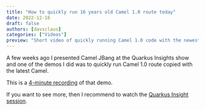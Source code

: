 ```yaml
---
title: "How to quickly run 16 years old Camel 1.0 route today"
date: 2022-12-16
draft: false
authors: [davsclaus]
categories: ["Videos"]
preview: "Short video of quickly running Camel 1.0 code with the newest Camel"
---
```


A few weeks ago I presented Camel JBang at the Quarkus Insights show 
and one of the demos I did was to quickly run Camel 1.0 route copied with the latest Camel.

This is a [4-minute recording](https://www.youtube.com/watch?v=VTak5jC9Oko) of that demo. 

If you want to see more, then I recommend to watch the [Quarkus Insight session](https://www.youtube.com/watch?v=stBjGMu73B0).


